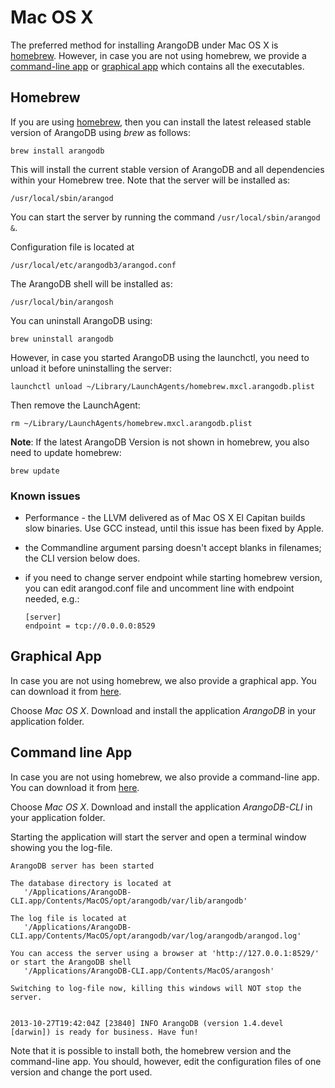 Mac OS X
========

The preferred method for installing ArangoDB under Mac OS X is
[homebrew](#homebrew). However, in case you are not using homebrew, we
provide a [command-line app](#command-line-app) or [graphical
app](#graphical-app) which contains all the executables.

Homebrew
--------

If you are using [homebrew](http://brew.sh/),
then you can install the latest released stable version of ArangoDB using *brew* as follows:

    brew install arangodb

This will install the current stable version of ArangoDB and all
dependencies within your Homebrew tree. Note that the server will be
installed as:

    /usr/local/sbin/arangod

You can start the server by running the command `/usr/local/sbin/arangod &`.

Configuration file is located at

    /usr/local/etc/arangodb3/arangod.conf

The ArangoDB shell will be installed as:

    /usr/local/bin/arangosh

You can uninstall ArangoDB using:

    brew uninstall arangodb

However, in case you started ArangoDB using the launchctl, you
need to unload it before uninstalling the server:

    launchctl unload ~/Library/LaunchAgents/homebrew.mxcl.arangodb.plist

Then remove the LaunchAgent:

    rm ~/Library/LaunchAgents/homebrew.mxcl.arangodb.plist

**Note**: If the latest ArangoDB Version is not shown in homebrew, you
also need to update homebrew:

    brew update

### Known issues

- Performance - the LLVM delivered as of Mac OS X El Capitan builds slow binaries. Use GCC instead,
  until this issue has been fixed by Apple.
- the Commandline argument parsing doesn't accept blanks in filenames; the CLI version below does.
- if you need to change server endpoint while starting homebrew version, you can edit arangod.conf 
  file and uncomment line with endpoint needed, e.g.:
      
      [server]
      endpoint = tcp://0.0.0.0:8529

Graphical App
-------------
In case you are not using homebrew, we also provide a graphical app. You can
download it from [here](https://www.arangodb.com/download).

Choose *Mac OS X*. Download and install the application *ArangoDB* in
your application folder.

Command line App
----------------
In case you are not using homebrew, we also provide a command-line app. You can
download it from [here](https://www.arangodb.com/download).

Choose *Mac OS X*. Download and install the application *ArangoDB-CLI*
in your application folder.

Starting the application will start the server and open a terminal window
showing you the log-file.

    ArangoDB server has been started

    The database directory is located at
       '/Applications/ArangoDB-CLI.app/Contents/MacOS/opt/arangodb/var/lib/arangodb'

    The log file is located at
       '/Applications/ArangoDB-CLI.app/Contents/MacOS/opt/arangodb/var/log/arangodb/arangod.log'

    You can access the server using a browser at 'http://127.0.0.1:8529/'
    or start the ArangoDB shell
       '/Applications/ArangoDB-CLI.app/Contents/MacOS/arangosh'

    Switching to log-file now, killing this windows will NOT stop the server.


    2013-10-27T19:42:04Z [23840] INFO ArangoDB (version 1.4.devel [darwin]) is ready for business. Have fun!

Note that it is possible to install both, the homebrew version and the command-line
app. You should, however, edit the configuration files of one version and change
the port used.
